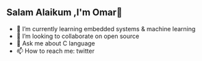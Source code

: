 ## Salam Alaikum ,I'm Omar👋



- 🌱 I’m currently learning embedded systems & machine learning
- 👯 I’m looking to collaborate on open source
- 💬 Ask me about C language
- 📫 How to reach me: twitter

<!--
**astro0mar/astro0mar** is a ✨ _special_ ✨ repository because its `README.md` (this file) appears on your GitHub profile.


- 🔭 I’m currently working on ...
- 🤔 I’m looking for help with ...
- 😄 Pronouns: ...
- ⚡ Fun fact: ...
-->
